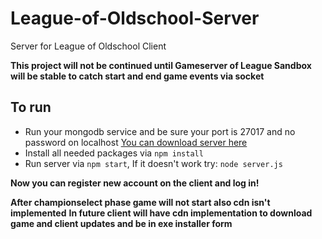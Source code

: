 # League-of-Oldschool-Server
Server for League of Oldschool Client

**This project will not be continued until Gameserver of League Sandbox will be stable to catch start and end game events via socket**

## To run
- Run your mongodb service and be sure your port is 27017 and no password on localhost [You can download server here](https://www.mongodb.com/download-center?jmp=nav#community)
- Install all needed packages via `npm install`
- Run server via `npm start`, If it doesn't work try: `node server.js`

**Now you can register new account on the client and log in!**

**After championselect phase game will not start also cdn isn't implemented**
**In future client will have cdn implementation to download game and client updates and be in exe installer form**
